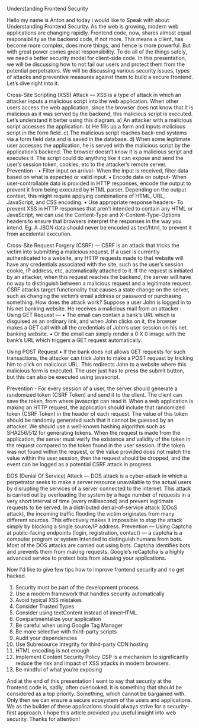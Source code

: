 Understanding Frontend Security

Hello my name is Anton and today i would like to Speak with about Understanding Frontend Security.
As the web is growing, modern web applications are changing rapidly. Frontend code, now, shares almost equal responsibility as the backend code, if not more.
This means a client, has become more complex, does more things, and hence is more powerful. But with great power comes great responsibility.
To do all of the things safely, we need a better security model for client-side code. In this presentation, we will be discussing how to not fail our users and protect them from the potential perpetrators.
We will be discussing various security issues, types of attacks and preventive measures against them to build a secure frontend. Let’s dive right into it.

Cross-Site Scripting (XSS) Attack — XSS is a type of attack in which an attacker inputs a malicious script into the web application. When other users access the web application, since the browser does not know that it is malicious as it was served by the backend, this malicious script is executed.
Let’s understand it better using this diagram.
a) An attacker with a malicious script accesses the application.
b) He fills up a form and inputs malicious script in the form field.
c) The malicious script reaches back-end systems via a form field data and is saved in the database.
d) When some legitimate user accesses the application, he is served with the malicious script by the application’s backend. The browser doesn’t know it is a malicious script and executes it.
The script could do anything like it can expose and send the user’s session token, cookies, etc to the attacker’s remote server.
Prevention -
•	Filter input on arrival- When the input is received, filter data based on what is expected or valid input.
•	Encode data on output- When user-controllable data is provided in HTTP responses, encode the output to prevent it from being executed by HTML parser. Depending on the output context, this might require applying combinations of HTML, URL, JavaScript, and CSS encoding.
•	Use appropriate response headers- To prevent XSS in HTTP responses that aren’t intended to contain any HTML or JavaScript, we can use the Content-Type and X-Content-Type-Options headers to ensure that browsers interpret the responses in the way you intend. Eg. A JSON data should never be encoded as text/html, to prevent it from accidental execution.

Cross-Site Request Forgery (CSRF) — CSRF is an attack that tricks the victim into submitting a malicious request.
If a user is currently authenticated to a website, any HTTP requests made to that website will have any credentials associated with the site, such as the user’s session cookie, IP address, etc, automatically attached to it.
If the request is initiated by an attacker, when this request reaches the backend, the server will have no way to distinguish between a malicious request and a legitimate request.
CSRF attacks target functionality that causes a state change on the server, such as changing the victim’s email address or password or purchasing something.
How does the attack work?
Suppose a user John is logged in to his net banking website. He receives a malicious mail from an attacker :
Using GET Request —
•	The email can contain a bank’s URL which is disguised as an ordinary link, and when John clicks on it, the browser makes a GET call with all the credentials of John’s user session on his net banking website.
•	Or the email can simply render a 0 X 0 image with the bank’s URL which triggers a GET request automatically.

Using POST Request
•	If the bank does not allows GET requests for such transactions, the attacker can trick John to make a POST request by tricking him to click on malicious URL. This redirects John to a website where this malicious form is executed.
The user just has to press the submit button, but this can also be executed using javascript.

Prevention -
For every session of a user, the server should generate a randomized token (CSRF Token) and send it to the client. The client can save the token, from where javascript can read it.
When a web application is making an HTTP request, the application should include that randomized token (CSRF Token) in the header of each request.
The value of this token should be randomly generated such that it cannot be guessed by an attacker. We should use a well-known hashing algorithm such as SHA256/512 for generating tokens.
When the request is made from the application, the server must verify the existence and validity of the token in the request compared to the token found in the user session. If the token was not found within the request, or the value provided does not match the value within the user session, then the request should be dropped, and the event can be logged as a potential CSRF attack in progress.

DOS (Denial Of Service) Attack — DOS attack is a cyber-attack in which a perpetrator seeks to make a server resource unavailable to the actual users by disrupting the services of a server connected to the internet.
This attack is carried out by overloading the system by a huge number of requests in a very short interval of time (every millisecond) and prevent legitimate requests to be served.
In a distributed denial-of-service attack (DDoS attack), the incoming traffic flooding the victim originates from many different sources. This effectively makes it impossible to stop the attack simply by blocking a single source/IP address.
Prevention — Using Captcha at public-facing endpoints (login, registration, contact) — a captcha is a computer program or system intended to distinguish humans from bots.
Most of the DOS attacks are carried out using bots. Captcha identifies bots and prevents them from making requests.
Google’s reCaptcha is a highly advanced service to protect bots from abusing your applications.

Now I'd like to give few tips how to improve frontend security and no get hacked. 
1. Security must be part of the development process
2. Use a modern framework that handles security automatically 
3. Avoid typical XSS mistakes
4. Consider Trusted Types
5. Consider using textContent instead of innerHTML
6. Compartmentalize your application 
7. Be careful when using Google Tag Manager
8. Be more selective with third-party scripts
9. Audit your dependencies
10. Use Subresource Integrity for third-party CDN hosting
11. HTML encoding is not enough
12. Implement Content Security Policy
CSP is a mechanism to significantly reduce the risk and impact of XSS attacks in modern browsers.
13. Be mindful of what you’re exposing

And at the end of this presentation I want to say that security at the frontend code is, sadly, often overlooked. It is something that should be considered as a top priority. Something, which cannot be bargained with. Only then we can ensure a secure ecosystem of the users and applications.
We as the builder of these applications should always strive for a security-first approach. I hope this article provided you useful insight into web security.
Thanks for attention!



